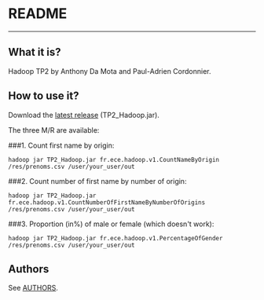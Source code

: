 # README
----

## What it is?
Hadoop TP2 by Anthony Da Mota and Paul-Adrien Cordonnier.


## How to use it?

Download the [latest release][last release] (TP2_Hadoop.jar).

The three M/R are available:

###1. Count first name by origin:

`hadoop jar TP2_Hadoop.jar fr.ece.hadoop.v1.CountNameByOrigin /res/prenoms.csv /user/your_user/out`

###2. Count number of first name by number of origin:

`hadoop jar TP2_Hadoop.jar fr.ece.hadoop.v1.CountNumberOfFirstNameByNumberOfOrigins /res/prenoms.csv /user/your_user/out`

###3. Proportion (in%) of male or female (which doesn't work):

`hadoop jar TP2_Hadoop.jar fr.ece.hadoop.v1.PercentageOfGender /res/prenoms.csv /user/your_user/out`

## Authors
See [AUTHORS][AUTHORS].


[AUTHORS]: <AUTHORS>
[last release]: <https://github.com/Meldoyo/TP2Hadoop/releases/latest>